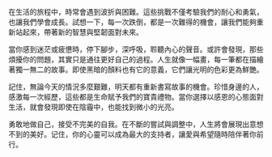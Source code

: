 在生活的旅程中，時常會遇到波折與困難。這些挑戰不僅考驗我們的耐心和勇氣，也讓我們學會成長。試想一下，每一次跌倒，都是一次難得的機會，讓我們能夠重新站起來，帶著新的智慧與堅韌面對未來。

當你感到迷茫或疲憊時，停下腳步，深呼吸，聆聽內心的聲音。或許會發現，那些煩擾你的問題，其實只是通往更好自己的過程。人生就像一幅畫，每一筆都在描繪著獨一無二的故事。即使黑暗的顏料也有它的意義，它們讓光明的色彩更為鮮艷。

記住，無論今天的情況多麼艱難，明天都有重新書寫故事的機會。珍惜身邊的人，感激每一次經歷，這些都是生命賦予我們的寶貴禮物。當你選擇以感恩的心態面對生活，就會發現即使在陰霾中，也能找到微小的光亮。

勇敢地做自己，接受不完美的自我。在不斷的嘗試與調整中，人生將會展現出意想不到的美好。记住，你的心靈可以成為最大的支持者，讓愛與希望隨時陪伴著你前行。